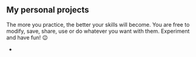 ## My personal projects 

The more you practice, the better your skills will become. You are free to modify, save, share, use or do whatever you want with them. Experiment and have fun! 😉

- [](https://rodionsibov.github.io/projects/image-gallery.html)
